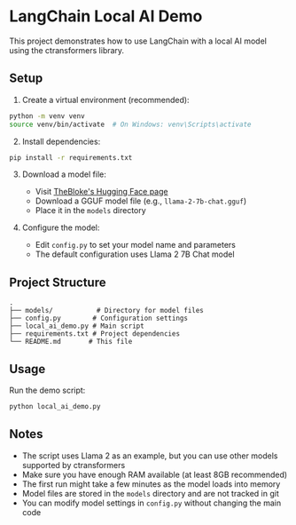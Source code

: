 # LangChain Local AI Demo

This project demonstrates how to use LangChain with a local AI model using the ctransformers library.

## Setup

1. Create a virtual environment (recommended):
```bash
python -m venv venv
source venv/bin/activate  # On Windows: venv\Scripts\activate
```

2. Install dependencies:
```bash
pip install -r requirements.txt
```

3. Download a model file:
   - Visit [TheBloke's Hugging Face page](https://huggingface.co/TheBloke/Llama-2-7B-Chat-GGUF)
   - Download a GGUF model file (e.g., `llama-2-7b-chat.gguf`)
   - Place it in the `models` directory

4. Configure the model:
   - Edit `config.py` to set your model name and parameters
   - The default configuration uses Llama 2 7B Chat model

## Project Structure

```
.
├── models/           # Directory for model files
├── config.py        # Configuration settings
├── local_ai_demo.py # Main script
├── requirements.txt # Project dependencies
└── README.md       # This file
```

## Usage

Run the demo script:
```bash
python local_ai_demo.py
```

## Notes

- The script uses Llama 2 as an example, but you can use other models supported by ctransformers
- Make sure you have enough RAM available (at least 8GB recommended)
- The first run might take a few minutes as the model loads into memory
- Model files are stored in the `models` directory and are not tracked in git
- You can modify model settings in `config.py` without changing the main code 